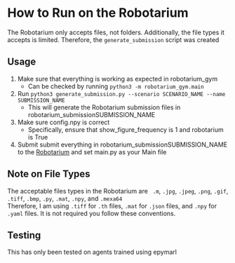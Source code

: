 # How to Run on the Robotarium
The Robotarium only accepts files, not folders. Additionally, the file types it accepts is limited.
Therefore, the `generate_submission` script was created <br>

## Usage

1. Make sure that everything is working as expected in robotarium_gym
    - Can be checked by running `python3 -m robotarium_gym.main`
2. Run `python3 generate_submission.py --scenario SCENARIO_NAME --name SUBMISSION_NAME`
    - This will generate the Robotarium submission files in robotarium_submissionSUBMISSION_NAME
3. Make sure config.npy is correct
    - Specifically, ensure that show_figure_frequency is 1 and robotarium is True
4. Submit submit everything in robotarium_submissionSUBMISSION_NAME to the [Robotarium](https://www.robotarium.gatech.edu/dashboard) and set main.py as your Main file

## Note on File Types
The acceptable files types in the Robotarium are ` .m`, `.jpg`, `.jpeg`, `.png`, `.gif`, `.tiff`, `.bmp`, `.py`, `.mat`, `.npy`, and `.mexa64 ` <br>
Therefore, I am using `.tiff` for `.th` files, `.mat` for `.json` files, and `.npy` for `.yaml` files. It is not required you follow these conventions.

## Testing
This has only been tested on agents trained using epymarl